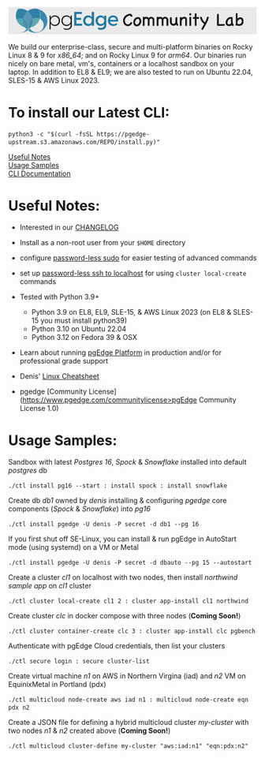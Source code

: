 
![# pgEdge Community Lab](img/community-lab-banner.png)

We build our enterprise-class, secure and multi-platform binaries on Rocky Linux 8 & 9 for *x86_64*; and on Rocky Linux 9 for *arm64*.   Our binaries run nicely on bare metal, vm's, containers or a localhost sandbox on your laptop.  In addition to EL8 & EL9; we are also tested to run on Ubuntu 22.04, SLES-15 & AWS Linux 2023.

# To install our Latest CLI:

```
python3 -c "$(curl -fsSL https://pgedge-upstream.s3.amazonaws.com/REPO/install.py)"
```

[Useful Notes](#useful-notes)<br>
[Usage Samples](#usage-samples)<br>
[CLI Documentation](https://github.com/pgedge/nodectl/blob/REL24_STABLE/cli/README.md)

# Useful Notes:
- Interested in our [CHANGELOG](https://github.com/pgEdge/nodectl/blob/REL24_STABLE/CHANGELOG.md)

- Install as a non-root user from your `$HOME` directory

- configure [password-less sudo](https://blog.pgedge.org/index.php/2023/04/07/passwordless-sudo/) for easier testing of advanced commands

- set up [password-less ssh to localhost](https://blog.pgedge.org/index.php/2023/06/07/passwordless-ssh-to-localhost-2) for using `cluster local-create` commands

- Tested with Python 3.9+ 
  - Python 3.9 on EL8, EL9, SLE-15, & AWS Linux 2023 (on EL8 & SLES-15 you must install python39)
  - Python 3.10 on Ubuntu 22.04
  - Python 3.12 on Fedora 39 & OSX

- Learn about running [pgEdge Platform](https://www.pgedge.com/products/pgedge-platform) in production and/or for professional grade support

- Denis' [Linux Cheatsheet](https://blog.pgedge.org)

- pgedge [Community License](https://www.pgedge.com/communitylicense>pgEdge Community License 1.0)



# Usage Samples:

Sandbox with latest *Postgres 16*, *Spock* & *Snowflake* installed into default *postgres* db<br>
```
./ctl install pg16 --start : install spock : install snowflake
```

Create db *db1* owned by *denis* installing & configuring *pgedge* core components (*Spock* & *Snowflake*) into *pg16*

```
./ctl install pgedge -U denis -P secret -d db1 --pg 16
```

If you first shut off SE-Linux, you can install & run pgEdge in AutoStart mode (using systemd) on a VM or Metal

```
./ctl install pgedge -U denis -P secret -d dbauto --pg 15 --autostart
```


Create a cluster *cl1* on localhost with two nodes, then install *northwind sample app* on *cl1* cluster

```
./ctl cluster local-create cl1 2 : cluster app-install cl1 northwind
```

Create cluster *clc* in docker compose with three nodes (**Coming Soon!**)
```
./ctl cluster container-create clc 3 : cluster app-install clc pgbench
```

Authenticate with pgEdge Cloud credentials, then list your clusters
```
./ctl secure login : secure cluster-list
```

Create virtual machine *n1* on AWS in Northern Virgina (iad) and *n2* VM on EquinixMetal in Portland (pdx)
```
./ctl multicloud node-create aws iad n1 : multicloud node-create eqn pdx n2
```

Create a JSON file for defining a hybrid multicloud cluster *my-cluster* with two nodes *n1* & *n2* created above (**Coming Soon!**)
```
./ctl multicloud cluster-define my-cluster "aws:iad:n1" "eqn:pdx:n2"
```
